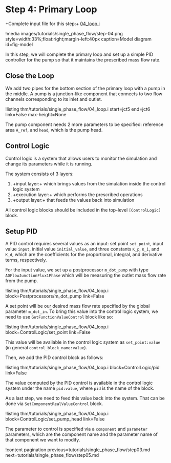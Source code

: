 # Step 4: Primary Loop

+Complete input file for this step:+ [04_loop.i](thm/tutorials/single_phase_flow/04_loop.i)

!media images/tutorials/single_phase_flow/step-04.png
       style=width:33%;float:right;margin-left:40px
       caption=Model diagram
       id=fig-model

In this step, we will complete the primary loop and set up a simple PID controller for the pump so that
it maintains the prescribed mass flow rate.

## Close the Loop

We add two pipes for the bottom section of the primary loop with a pump in the middle.
A pump is a junction-like component that connects to two flow channels corresponding to its inlet and outlet.

!listing thm/tutorials/single_phase_flow/04_loop.i
         start=jct5
         end=jct6
         link=False
         max-height=None

The pump component needs 2 more parameters to be specified: reference area `A_ref`, and `head`,
which is the pump head.

## Control Logic

Control logic is a system that allows users to monitor the simulation and change its parameters
while it is running.

The system consists of 3 layers:

1. +input layer:+ which brings values from the simulation inside the control logic system
2. +execution layer:+ which performs the prescribed operations
3. +output layer:+ that feeds the values back into simulation

All control logic blocks should be included in the top-level `[ControlLogic]` block.

## Setup PID

A PID control requires several values as an input: set point `set_point`, input value `input`,
initial value `initial_value`, and three constants `K_p`, `K_i`, and `K_d`, which are the coefficients
for the proportional, integral, and derivative terms, respectively.

For the input value, we set up a postprocessor `m_dot_pump` with type `ADFlowJunctionFlux1Phase`
which will be measuring the outlet mass flow rate from the pump.

!listing thm/tutorials/single_phase_flow/04_loop.i
         block=Postprocessors/m_dot_pump
         link=False

A set point will be our desired mass flow rate specified by the global parameter `m_dot_in`.
To bring this value into the control logic system, we need to use `GetFunctionValueControl` block
like so:

!listing thm/tutorials/single_phase_flow/04_loop.i
         block=ControlLogic/set_point
         link=False

This value will be available in the control logic system as `set_point:value` (in general
`control_block_name:value`).

Then, we add the PID control block as follows:

!listing thm/tutorials/single_phase_flow/04_loop.i
         block=ControlLogic/pid
         link=False

The value computed by the PID control is available in the control logic system under the name
`pid:value`, where `pid` is the name of the block.

As a last step, we need to feed this value back into the system.
That can be done via `SetComponentRealValueControl` block.

!listing thm/tutorials/single_phase_flow/04_loop.i
         block=ControlLogic/set_pump_head
         link=False

The parameter to control is specified via a `component` and `parameter` parameters, which are
the component name and the parameter name of that component we want to modify.


!content pagination previous=tutorials/single_phase_flow/step03.md
                    next=tutorials/single_phase_flow/step05.md
